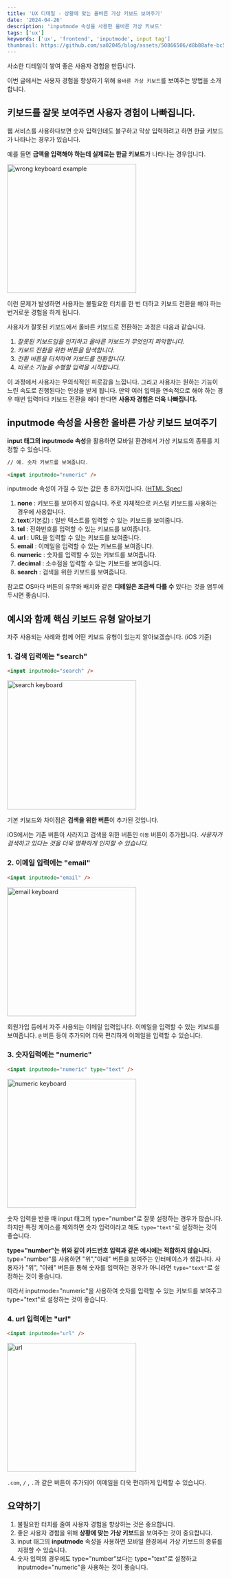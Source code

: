 ```yaml
---
title: 'UX 디테일 - 상황에 맞는 올바른 가상 키보드 보여주기'
date: '2024-04-26'
description: 'inputmode 속성을 사용한 올바른 가상 키보드'
tags: ['ux']
keywords: ['ux', 'frontend', 'inputmode', input tag']
thumbnail: https://github.com/sa02045/blog/assets/50866506/d8b88afe-bc59-4984-a380-aad21f7d6abf
---
```


사소한 디테일이 쌓여 좋은 사용자 경험을 만듭니다.

이번 글에서는 사용자 경험을 향상하기 위해 `올바른 가상 키보드`를 보여주는 방법을 소개합니다.

## 키보드를 잘못 보여주면 사용자 경험이 나빠집니다.

웹 서비스를 사용하다보면 숫자 입력인데도 불구하고 막상 입력하려고 하면 한글 키보드가 나타나는 경우가 있습니다.

예를 들면 **금액을 입력해야 하는데 실제로는 한글 키보드**가 나타나는 경우입니다.

<img src="https://github.com/sa02045/blog/assets/50866506/9dcdd0bf-cd80-46cf-823f-5339b5989dfe" width="300" alt="wrong keyboard example"/>

이런 문제가 발생하면 사용자는 불필요한 터치를 한 번 더하고 키보드 전환을 해야 하는 번거로운 경험을 하게 됩니다.

사용자가 잘못된 키보드에서 올바른 키보드로 전환하는 과정은 다음과 같습니다.

1. _잘못된 키보드임을 인지하고 올바른 키보드가 무엇인지 파악합니다._
2. _키보드 전환을 위한 버튼을 탐색합니다._
3. _전환 버튼을 터치하여 키보드를 전환합니다._
4. _비로소 기능을 수행할 입력을 시작합니다._

이 과정에서 사용자는 무의식적인 피로감을 느낍니다. 그리고 사용자는 원하는 기능이 느린 속도로 진행된다는 인상을 받게 됩니다. 만약 여러 입력을 연속적으로 해야 하는 경우 매번 입력마다 키보드 전환을 해야 한다면 **사용자 경험은 더욱 나빠집니다.**

## inputmode 속성을 사용한 올바른 가상 키보드 보여주기

**input 태그의 inputmode 속성**을 활용하면 모바일 환경에서 가상 키보드의 종류를 지정할 수 있습니다.

```html
// 예. 숫자 키보드를 보여줍니다.

<input inputmode="numeric" />
```

inputmode 속성이 가질 수 있는 값은 총 8가지입니다. ([HTML Spec](https://html.spec.whatwg.org/multipage/interaction.html#attr-inputmode))

1. **none** : 키보드를 보여주지 않습니다. 주로 자체적으로 커스텀 키보드를 사용하는 경우에 사용합니다.
2. **text**(기본값) : 일반 텍스트를 입력할 수 있는 키보드를 보여줍니다.
3. **tel** : 전화번호를 입력할 수 있는 키보드를 보여줍니다.
4. **url** : URL을 입력할 수 있는 키보드를 보여줍니다.
5. **email** : 이메일을 입력할 수 있는 키보드를 보여줍니다.
6. **numeric** : 숫자를 입력할 수 있는 키보드를 보여줍니다.
7. **decimal** : 소수점을 입력할 수 있는 키보드를 보여줍니다.
8. **search** : 검색을 위한 키보드를 보여줍니다.

참고로 OS마다 버튼의 유무와 배치와 같은 **디테일은 조금씩 다를 수** 있다는 것을 염두에 두시면 좋습니다.

## 예시와 함께 핵심 키보드 유형 알아보기

자주 사용되는 사례와 함께 어떤 키보드 유형이 있는지 알아보겠습니다. (iOS 기준)

### 1. 검색 입력에는 "search"

```html
<input inputmode="search" />
```

<img src="https://github.com/sa02045/blog/assets/50866506/29079afe-68ed-4848-9727-4de4fbe08c90" width="300" alt="search keyboard"/>

기본 키보드와 차이점은 **검색을 위한 버튼**이 추가된 것입니다.

iOS에서는 기존 버튼이 사라지고 검색을 위한 버튼인 `이동` 버튼이 추가됩니다. _사용자가 검색하고 있다는 것을 더욱 명확하게 인지할 수 있습니다._

### 2. 이메일 입력에는 "email"

```html
<input inputmode="email" />
```

<img src="https://github.com/sa02045/blog/assets/50866506/fe25fa69-c86b-493e-86ba-46ab9afc9c43" width="300" alt="email keyboard"/>

회원가입 등에서 자주 사용되는 이메일 입력입니다. 이메일을 입력할 수 있는 키보드를 보여줍니다. `@` 버튼 등이 추가되어 더욱 편리하게 이메일을 입력할 수 있습니다.

### 3. 숫자입력에는 "numeric"

```html
<input inputmode="numeric" type="text" />
```

<img src="https://github.com/sa02045/blog/assets/50866506/8e7eec31-92c8-43ff-9664-6a7af4282743" width="300" alt="numeric keyboard"/>

숫자 입력을 받을 때 input 태그의 type="number"로 잘못 설정하는 경우가 많습니다. 하지만 특정 케이스를 제외하면 숫자 입력이라고 해도 `type="text"`로 설정하는 것이 좋습니다.

**type="number"는 위와 같이 카드번호 입력과 같은 예시에는 적합하지 않습니다.** type="number"를 사용하면 "위","아래" 버튼을 보여주는 인터페이스가 생깁니다. 사용자가 "위", "아래" 버튼을 통해 숫자를 입력하는 경우가 아니라면 `type="text"`로 설정하는 것이 좋습니다.

따라서 inputmode="numeric"을 사용하여 숫자를 입력할 수 있는 키보드를 보여주고 type="text"로 설정하는 것이 좋습니다.

### 4. url 입력에는 "url"

```html
<input inputmode="url" />
```

<img src="https://github.com/sa02045/blog/assets/50866506/3482e78f-bede-4b34-b117-e7b9df17ab7b" width="300" alt="url"/>

`.com`, `/` , `.`과 같은 버튼이 추가되어 이메일을 더욱 편리하게 입력할 수 있습니다.

## 요약하기

1. 불필요한 터치를 줄여 사용자 경험을 향상하는 것은 중요합니다.
2. 좋은 사용자 경험을 위해 **상황에 맞는 가상 키보드**을 보여주는 것이 중요합니다.
3. input 태그의 **inputmode** 속성을 사용하면 모바일 환경에서 가상 키보드의 종류를 지정할 수 있습니다.
4. 숫자 입력의 경우에도 type="number"보다는 type="text"로 설정하고 inputmode="numeric"을 사용하는 것이 좋습니다.
